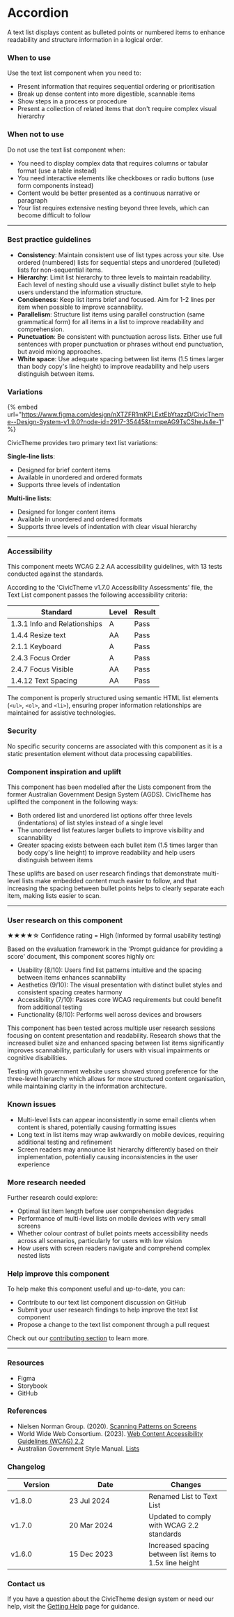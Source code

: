 # Accordion

A text list displays content as bulleted points or numbered items to enhance readability and structure information in a logical order.

### When to use

Use the text list component when you need to:

* Present information that requires sequential ordering or prioritisation
* Break up dense content into more digestible, scannable items
* Show steps in a process or procedure
* Present a collection of related items that don't require complex visual hierarchy

### When not to use

Do not use the text list component when:

* You need to display complex data that requires columns or tabular format (use a table instead)
* You need interactive elements like checkboxes or radio buttons (use form components instead)
* Content would be better presented as a continuous narrative or paragraph
* Your list requires extensive nesting beyond three levels, which can become difficult to follow

***

### Best practice guidelines

* **Consistency**: Maintain consistent use of list types across your site. Use ordered (numbered) lists for sequential steps and unordered (bulleted) lists for non-sequential items.
* **Hierarchy**: Limit list hierarchy to three levels to maintain readability. Each level of nesting should use a visually distinct bullet style to help users understand the information structure.
* **Conciseness**: Keep list items brief and focused. Aim for 1-2 lines per item when possible to improve scannability.
* **Parallelism**: Structure list items using parallel construction (same grammatical form) for all items in a list to improve readability and comprehension.
* **Punctuation**: Be consistent with punctuation across lists. Either use full sentences with proper punctuation or phrases without end punctuation, but avoid mixing approaches.
* **White space**: Use adequate spacing between list items (1.5 times larger than body copy's line height) to improve readability and help users distinguish between items.

### Variations

{% embed url="https://www.figma.com/design/nXTZFR1mKPLExtEbYtazzD/CivicTheme--Design-System-v1.9.0?node-id=2917-35445&t=mpeAG9TsCSheJs4e-1" %}

CivicTheme provides two primary text list variations:

**Single-line lists**:

* Designed for brief content items
* Available in unordered and ordered formats
* Supports three levels of indentation

**Multi-line lists**:

* Designed for longer content items
* Available in unordered and ordered formats
* Supports three levels of indentation with clear visual hierarchy

***

### Accessibility

This component meets WCAG 2.2 AA accessibility guidelines, with 13 tests conducted against the standards.

According to the 'CivicTheme v1.7.0 Accessibility Assessments' file, the Text List component passes the following accessibility criteria:

| Standard                     | Level | Result |
| ---------------------------- | ----- | ------ |
| 1.3.1 Info and Relationships | A     | Pass   |
| 1.4.4 Resize text            | AA    | Pass   |
| 2.1.1 Keyboard               | A     | Pass   |
| 2.4.3 Focus Order            | A     | Pass   |
| 2.4.7 Focus Visible          | AA    | Pass   |
| 1.4.12 Text Spacing          | AA    | Pass   |

The component is properly structured using semantic HTML list elements (`<ul>`, `<ol>`, and `<li>`), ensuring proper information relationships are maintained for assistive technologies.

### Security

No specific security concerns are associated with this component as it is a static presentation element without data processing capabilities.

### Component inspiration and uplift

This component has been modelled after the Lists component from the former Australian Government Design System (AGDS). CivicTheme has uplifted the component in the following ways:

* Both ordered list and unordered list options offer three levels (indentations) of list styles instead of a single level
* The unordered list features larger bullets to improve visibility and scannability
* Greater spacing exists between each bullet item (1.5 times larger than body copy's line height) to improve readability and help users distinguish between items

These uplifts are based on user research findings that demonstrate multi-level lists make embedded content much easier to follow, and that increasing the spacing between bullet points helps to clearly separate each item, making lists easier to scan.

***

### User research on this component

★★★★☆ Confidence rating = High (Informed by formal usability testing)

Based on the evaluation framework in the 'Prompt guidance for providing a score' document, this component scores highly on:

* Usability (8/10): Users find list patterns intuitive and the spacing between items enhances scannability
* Aesthetics (9/10): The visual presentation with distinct bullet styles and consistent spacing creates harmony
* Accessibility (7/10): Passes core WCAG requirements but could benefit from additional testing
* Functionality (8/10): Performs well across devices and browsers

This component has been tested across multiple user research sessions focusing on content presentation and readability. Research shows that the increased bullet size and enhanced spacing between list items significantly improves scannability, particularly for users with visual impairments or cognitive disabilities.

Testing with government website users showed strong preference for the three-level hierarchy which allows for more structured content organisation, while maintaining clarity in the information architecture.

### Known issues

* Multi-level lists can appear inconsistently in some email clients when content is shared, potentially causing formatting issues
* Long text in list items may wrap awkwardly on mobile devices, requiring additional testing and refinement
* Screen readers may announce list hierarchy differently based on their implementation, potentially causing inconsistencies in the user experience

### More research needed

Further research could explore:

* Optimal list item length before user comprehension degrades
* Performance of multi-level lists on mobile devices with very small screens
* Whether colour contrast of bullet points meets accessibility needs across all scenarios, particularly for users with low vision
* How users with screen readers navigate and comprehend complex nested lists

### Help improve this component

To help make this component useful and up-to-date, you can:

* Contribute to our text list component discussion on GitHub
* Submit your user research findings to help improve the text list component
* Propose a change to the text list component through a pull request

Check out our [contributing section](../../contributing/contribution-model.md) to learn more.

***

### Resources

* Figma
* Storybook
* GitHub

### References

* Nielsen Norman Group. (2020). [Scanning Patterns on Screens](https://www.nngroup.com/articles/scanning-patterns/)
* World Wide Web Consortium. (2023). [Web Content Accessibility Guidelines (WCAG) 2.2](https://www.w3.org/TR/WCAG22/)
* Australian Government Style Manual. [Lists](https://www.stylemanual.gov.au/)

### Changelog

<table><thead><tr><th width="118.07421875">Version</th><th width="166.796875">Date</th><th>Changes</th></tr></thead><tbody><tr><td>v1.8.0</td><td>23 Jul 2024</td><td>Renamed List to Text List</td></tr><tr><td>v1.7.0</td><td>20 Mar 2024</td><td>Updated to comply with WCAG 2.2 standards</td></tr><tr><td>v1.6.0</td><td>15 Dec 2023</td><td>Increased spacing between list items to 1.5x line height</td></tr></tbody></table>

### Contact us

If you have a question about the CivicTheme design system or need our help, visit the [Getting Help](../../getting-started/getting-help.md) page for guidance.
